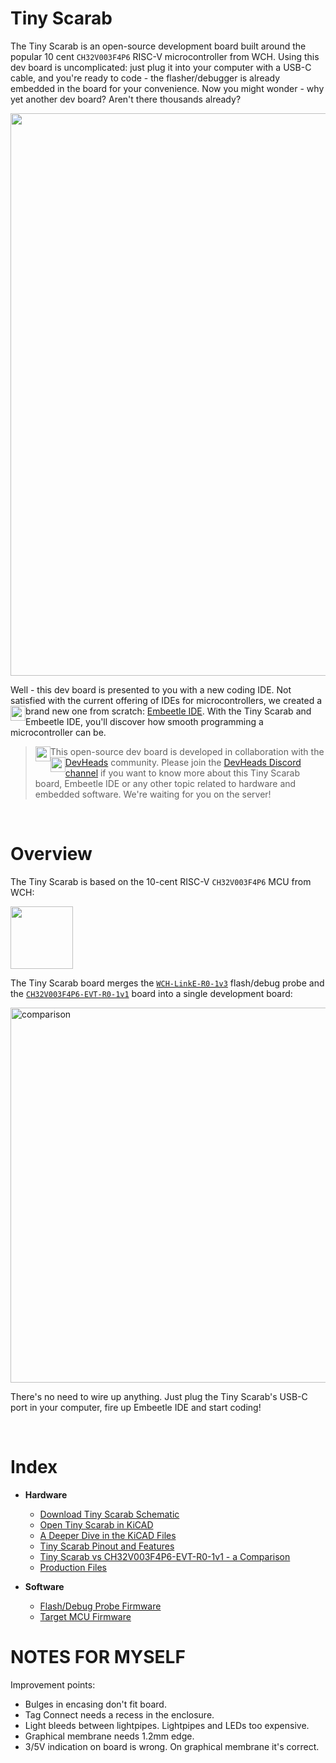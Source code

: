 # Tiny Scarab

The Tiny Scarab is an open-source development board built around the popular 10 cent `CH32V003F4P6` RISC-V microcontroller from WCH. Using this dev board is uncomplicated: just plug it into your computer with a USB-C cable, and you're ready to code - the flasher/debugger is already embedded in the board for your convenience. Now you might wonder - why yet another dev board? Aren't there thousands already?

<img width="900" src="https://github.com/Embeetle/tiny-scarab/assets/19362684/9c6070eb-ec15-4a7c-8f02-bf1a274b2bb3">

Well - this dev board is presented to you with a new coding IDE. Not satisfied with the current offering of IDEs for microcontrollers, we created a brand new one from scratch: <a href="https://embeetle.com/" target="_blank"><img width="24" src="https://github.com/Embeetle/tiny-scarab/assets/19362684/e0cdd4a1-5d5b-47df-a8c9-bfc94e6a3e78" style="float:left"> Embeetle IDE</a>. With the Tiny Scarab and Embeetle IDE, you'll discover how smooth programming a microcontroller can be.

> <img width="24" src="https://github.com/Embeetle/tiny-scarab/assets/19362684/677a9296-f9f8-4ee2-b77c-d166b05c937f" style="float:left"> This open-source dev board is developed in collaboration with the <a href="https://devheads.io/" target="_blank"><img width="24" src="https://github.com/Embeetle/tiny-scarab/assets/19362684/80b0f2b4-92b5-459e-b805-48252bfecde0" style="float:left"> DevHeads</a> community. Please join the <a href="https://discord.gg/devheads">DevHeads Discord channel</a> if you want to know more about this Tiny Scarab board, Embeetle IDE or any other topic related to hardware and embedded software. We're waiting for you on the server!

&nbsp;<br>
# Overview

The Tiny Scarab is based on the 10-cent RISC-V `CH32V003F4P6` MCU from WCH:

<img width="100" src="https://github.com/Embeetle/tiny-scarab/assets/19362684/c23c5a8a-db1b-4bea-a1cd-c7b025ab6012">

The Tiny Scarab board merges the <a href="https://embeetle.com/#supported-hardware/wch/probes/wch-linke-r0-1v3" target="_blank">`WCH-LinkE-R0-1v3`</a> flash/debug probe and the <a href="https://embeetle.com/#supported-hardware/wch/boards/ch32v003f4p6-evt-r0-1v1" target="_blank">`CH32V003F4P6-EVT-R0-1v1`</a> board into a single development board:

<img width="600" alt="comparison" src="https://github.com/Embeetle/tiny-scarab/assets/19362684/590d21fe-cd38-49ad-960f-c5b6c0e88530">

There's no need to wire up anything. Just plug the Tiny Scarab's USB-C port in your computer, fire up Embeetle IDE and start coding!

&nbsp;<br>
# Index

- **Hardware**
  - [Download Tiny Scarab Schematic](tiny-scarab.pdf)
  - [Open Tiny Scarab in KiCAD](documentation/readme_open_project.md)
  - [A Deeper Dive in the KiCAD Files](documentation/readme_deeper_dive_kicad_files.md)
  - [Tiny Scarab Pinout and Features](documentation/readme_pinout_and_features.md)
  - [Tiny Scarab vs CH32V003F4P6-EVT-R0-1v1 - a Comparison](documentation/readme_compare.md)
  - [Production Files](documentation/production_files.md)

- **Software**
  - [Flash/Debug Probe Firmware](documentation/readme_flash_debug_probe_firmware.md)
  - [Target MCU Firmware](documentation/readme_target_mcu_firmware.md)

NOTES FOR MYSELF
================
Improvement points:
- Bulges in encasing don't fit board.
- Tag Connect needs a recess in the enclosure.
- Light bleeds between lightpipes. Lightpipes and LEDs too expensive.
- Graphical membrane needs 1.2mm edge.
- 3/5V indication on board is wrong. On graphical membrane it's correct.



